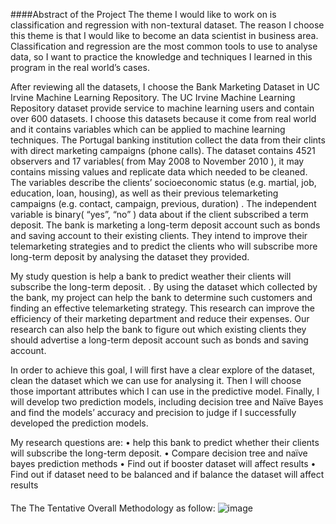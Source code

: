 ####Abstract of the Project
The theme I would like to work on is classification and regression with non-textural dataset. The reason I choose this theme is that I would like to become an data scientist in business area. Classification and regression are the most common tools to use to analyse data, so I want to practice the knowledge and techniques I learned in this program in the real world’s cases.

After reviewing all the datasets, I choose the Bank Marketing Dataset in  UC Irvine Machine Learning Repository. The UC Irvine Machine Learning Repository dataset provide  service to machine learning users and contain over 600 datasets. I choose this datasets because it come from real world and it contains variables which can be applied to machine learning techniques. 
The Portugal banking institution collect the data from their clints with direct marketing campaigns (phone calls). The dataset contains 4521 observers and 17 variables( from May 2008 to November 2010 ), it may contains missing values and replicate data which needed to be cleaned. The variables describe the clients’ socioeconomic status (e.g. martial, job, education, loan, housing), as well as their previous telemarketing campaigns (e.g. contact, campaign, previous, duration) . The independent variable is binary( “yes”, “no” ) data about if the client subscribed a term deposit.
The bank is marketing a long-term deposit account such as bonds and saving account to their existing clients. They intend to improve their telemarketing strategies and to predict the clients who will subscribe more long-term deposit by analysing the dataset they provided.  

My study question is help a bank to predict weather their clients will subscribe the long-term deposit. . By using the dataset which collected by the bank, my project can help the bank to determine such customers and finding an effective telemarketing strategy. This research can improve the efficiency of their marketing department and reduce their expenses. Our research can also help the bank to figure out which existing clients they should advertise a long-term deposit account such as bonds and saving account. 

In order to achieve this goal, I will first have a clear explore of the dataset,  clean the dataset which we can use for analysing it. Then I will choose those important attributes which I can use in the predictive model. Finally, I will develop two prediction models, including decision tree and Naïve Bayes and find the models’ accuracy and precision to judge if I successfully developed the prediction models.



My research questions are:
•	help this bank to predict whether their clients will subscribe the long-term deposit.
•	Compare decision tree and naïve bayes prediction methods
•	Find out if booster dataset will affect results
•	Find out if dataset need to be balanced and if balance the dataset will affect results
####

The The Tentative Overall Methodology as follow:
 ![image](https://user-images.githubusercontent.com/97911663/163839329-a4652dba-88d8-4517-8c14-132097cb6cb2.png)
 
